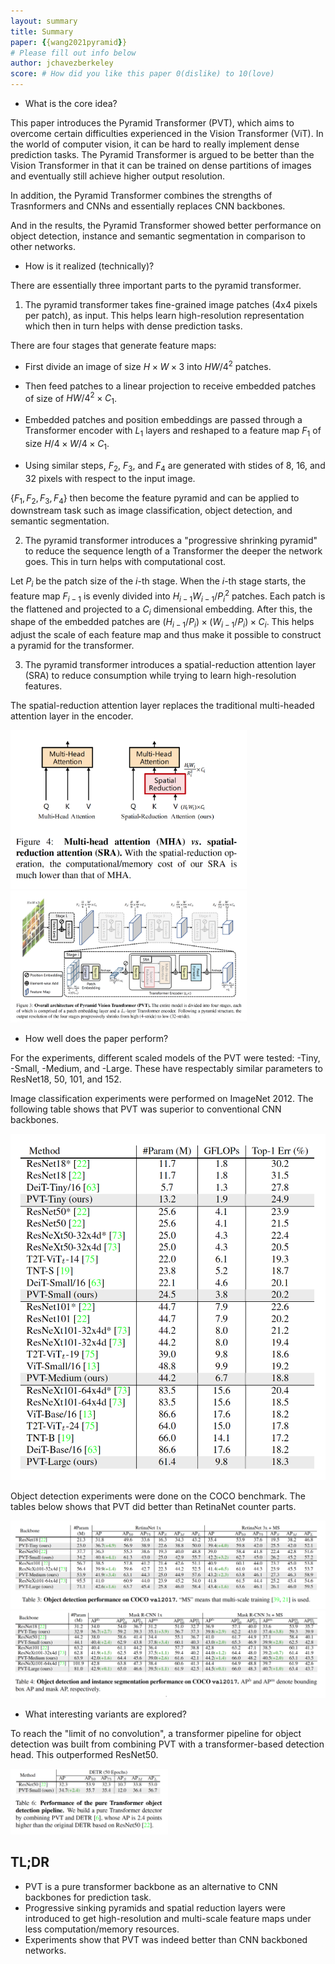 ```yaml
---
layout: summary
title: Summary
paper: {{wang2021pyramid}}
# Please fill out info below
author: jchavezberkeley
score: # How did you like this paper 0(dislike) to 10(love)
---
```


* What is the core idea?

This paper introduces the Pyramid Transformer (PVT), which aims to overcome certain difficulties experienced in the Vision Transformer (ViT). In the world of computer vision, it can be hard to really implement dense prediction tasks. The Pyramid Transformer is argued to be better than the Vision Transformer in that it can be trained on dense partitions of images and eventually still achieve higher output resolution.

In addition, the Pyramid Transformer combines the strengths of Trasnformers and CNNs and essentially replaces CNN backbones. 

And in the results, the Pyramid Transformer showed better performance on object detection, instance and semantic segmentation in comparison to other networks.

* How is it realized (technically)?

There are essentially three important parts to the pyramid transformer.
1. The pyramid transformer takes fine-grained image patches (4x4 pixels per patch), as input. This helps learn high-resolution representation which then in turn helps with dense prediction tasks.

There are four stages that generate feature maps: 

* First divide an image of size $H \times W \times 3$ into $HW/4^2$ patches. 

* Then feed patches to a linear projection to receive embedded patches of size of $HW/4^2 \times C_1$.

* Embedded patches and position embeddings are passed through a Transformer encoder with $L_1$ layers and reshaped to a feature map $F_1$ of size $H/4 \times W/4 \times C_1$.

* Using similar steps, $F_2$, $F_3$, and $F_4$ are generated with stides of 8, 16, and 
32 pixels with respect to the input image.


$\{F_1, F_2, F_3, F_4\}$ then become the feature pyramid and can be applied to downstream task such as image classification, object detection, and semantic segmentation.


2. The pyramid transformer introduces a "progressive shrinking pyramid" to reduce the sequence length of a Transformer the deeper the network goes. This in turn helps with computational cost.

Let $P_i$ be the patch size of the $i$-th stage. When the $i$-th stage starts, the feature map $F_{i-1}$ is evenly divided into $H_{i-1} W_{i-1} / P_{i}^2$ patches. Each patch is the flattened and projected to a $C_i$ dimensional embedding. After this, the shape of the embedded patches are $(H_{i-1} / P_i) \times (W_{i-1} / P_i) \times C_i$. This helps adjust the scale of each feature map and thus make it possible to construct a pyramid for the transformer.

3. The pyramid transformer introduces a spatial-reduction attention layer (SRA) to reduce consumption while trying to learn high-resolution features.

The spatial-reduction attention layer replaces the traditional multi-headed attention layer in the encoder.

<img src="./wang2021pyramid_1_b.png" width="75%">

<img src="./wang2021pyramid_1_a.png" width="75%">


* How well does the paper perform?

For the experiments, different scaled models of the PVT were tested: -Tiny, -Small, -Medium, and -Large. These have respectably similar parameters to ResNet18, 50, 101, and 152.

Image classification experiments were performed on ImageNet 2012. The following table shows that PVT was superior to conventional CNN backbones.

<img src="./wang2021pyramid_1_c.png">

Object detection experiments were done on the COCO benchmark. The tables below shows that PVT did better than RetinaNet counter parts.

<img src="./wang2021pyramid_1_d.png">

<img src="./wang2021pyramid_1_e.png">

* What interesting variants are explored?

To reach the "limit of no convolution", a transformer pipeline for object detection was built from combining PVT with a transformer-based detection head.
This outperformed ResNet50.

<img src="./wang2021pyramid_1_f.png" width="50%">

## TL;DR
* PVT is a pure transformer backbone as an alternative to CNN backbones for prediction task.
* Progressive sinking pyramids and spatial reduction layers were introduced to get high-resolution and multi-scale feature maps under less computation/memory resources.
* Experiments show that PVT was indeed better than CNN backboned networks.
